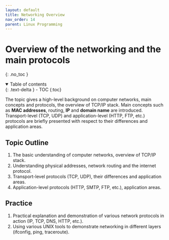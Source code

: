 ```yaml
---
layout: default
title: Networking Overview
nav_order: 14
parent: Linux Programming
---
```


# Overview of the networking and the main protocols
{: .no_toc }

<details open markdown="block">
  <summary>
    Table of contents
  </summary>
  {: .text-delta }
- TOC
{:toc}
</details>

The topic gives a high-level background on computer networks, main concepts and protocols, the overview of TCP/IP stack. Main concepts such as **MAC addresses**, routing, **IP** and **domain name** are introduced. Transport-level (TCP, UDP) and application-level (HTTP, FTP, etc.) protocols are briefly presented with respect to their differences and application areas. 

## Topic Outline

1. The basic understanding of computer networks, overview of TCP/IP stack.
2. Understanding physical addresses, network routing and the internet protocol.
3. Transport-level protocols (TCP, UDP), their differences and application areas.
4. Application-level protocols (HTTP, SMTP, FTP, etc.), application areas.

## Practice

1. Practical explanation and demonstration of various network protocols in action (IP, TCP, DNS, HTTP, etc.).
2. Using various UNIX tools to demonstrate networking in different layers (ifconfig, ping, traceroute).


